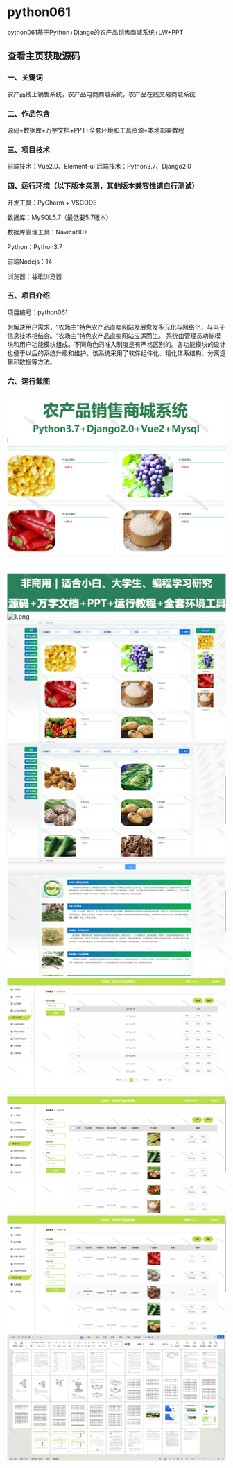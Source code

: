 # python061
python061基于Python+Django的农产品销售商城系统+LW+PPT
 
## 查看主页获取源码

### 一、关键词
农产品线上销售系统，农产品电商商城系统，农产品在线交易商城系统

### 二、作品包含
源码+数据库+万字文档+PPT+全套环境和工具资源+本地部署教程

### 三、项目技术
前端技术：Vue2.0、Element-ui
后端技术：Python3.7、Django2.0

### 四、运行环境（以下版本亲测，其他版本兼容性请自行测试）
开发工具：PyCharm + VSCODE

数据库：MySQL5.7（最低要5.7版本）

数据库管理工具：Navicat10+

Python：Python3.7

前端Nodejs：14

浏览器：谷歌浏览器

### 五、项目介绍
项目编号：python061

为解决用户需求，“农场主”特色农产品直卖网站发展愈发多元化与网络化，与电子信息技术相结合。“农场主”特色农产品直卖网站应运而生。
系统由管理员功能模块和用户功能模块组成。不同角色的准入制度是有严格区别的。各功能模块的设计也便于以后的系统升级和维护。该系统采用了软件组件化、精化体系结构、分离逻辑和数据等方法。

### 六、运行截图

![cover.png](./cover.png)
![1.png](./1.png)
![2.png](./2.png)
![3.png](./3.png)
![4.png](./4.png)
![5.png](./5.png)
![6.png](./6.png)
![7.png](./7.png)
![8.png](./8.png)
